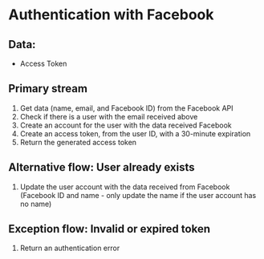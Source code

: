 # Authentication with Facebook

## Data:
* Access Token

## Primary stream
1. Get data (name, email, and Facebook ID) from the Facebook API
2. Check if there is a user with the email received above
3. Create an account for the user with the data received Facebook
4. Create an access token, from the user ID, with a 30-minute expiration
5. Return the generated access token

## Alternative flow: User already exists
1. Update the user account with the data received from Facebook (Facebook ID and name - only
update the name if the user account has no name)

## Exception flow: Invalid or expired token
1. Return an authentication error
